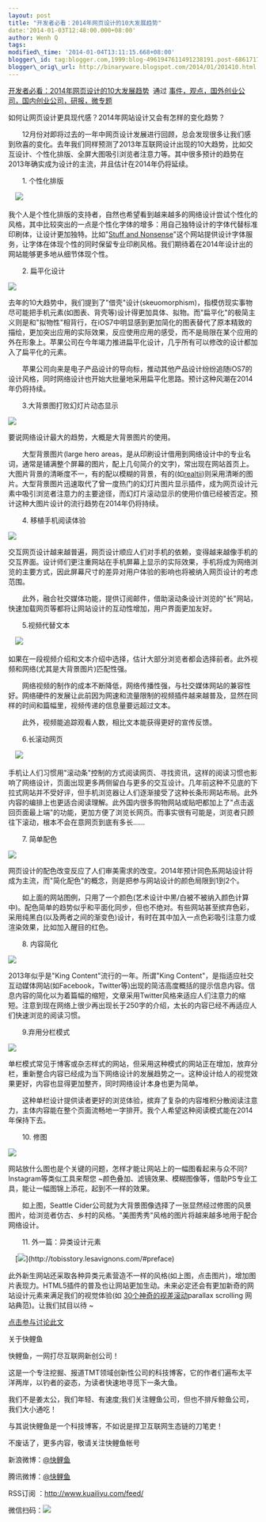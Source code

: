 ```yaml
--- 
layout: post 
title: "开发者必看：2014年网页设计的10大发展趋势" 
date:'2014-01-03T12:48:00.000+08:00' 
author: Wenh Q
tags:
modified\_time: '2014-01-04T13:11:15.668+08:00' 
blogger\_id: tag:blogger.com,1999:blog-4961947611491238191.post-6861717667204957618
blogger\_orig\_url: http://binaryware.blogspot.com/2014/01/201410.html
---
```

[开发者必看：2014年网页设计的10大发展趋势](http://www.kuailiyu.com/article/6964.html)  通过
[事件，观点，国外创业公司，国内创业公司，研报，微专题](http://www.kuailiyu.com/)





如何让网页设计更具现代感？2014年网站设计又会有怎样的变化趋势？



　　12月份对即将过去的一年中网页设计发展进行回顾，总会发现很多让我们感到欣喜的变化。去年我们同样预测了2013年互联网设计出现的10大趋势，比如交互设计、个性化排版、全屏大图吸引浏览者注意力等。其中很多预计的趋势在2013年确实成为设计的主流，并且估计在2014年仍将延续。



　　1. 个性化排版





　![](https://images-blogger-opensocial.googleusercontent.com/gadgets/proxy?url=http%3A%2F%2Fwww.kuailiyu.com%2Fuploadfile%2F2014%2F0102%2F20140102022808677.png&container=blogger&gadget=a&rewriteMime=image%2F*)



我个人是个性化排版的支持者，自然也希望看到越来越多的网络设计尝试个性化的风格，其中比较突出的一点是个性化字体的增多：用自己独特设计的字体代替标准印刷体，让设计更加独特。比如"[Stuff
and
Nonsense](http://www.stuffandnonsense.ca/)"这个网站提供设计字体服务，让字体在体现个性的同时保留专业印刷风格。我们期待着在2014年设计出的网站能够更多地从细节体现个性。



　　2. 扁平化设计





![](https://images-blogger-opensocial.googleusercontent.com/gadgets/proxy?url=http%3A%2F%2Fwww.kuailiyu.com%2Fuploadfile%2F2014%2F0102%2F20140102022807589.png&container=blogger&gadget=a&rewriteMime=image%2F*)



去年的10大趋势中，我们提到了"借壳"设计(skeuomorphism)，指模仿现实事物尽可能把手机元素(如图表、背壳等)设计得更加具体、拟物。而"扁平化"的极简主义则是和"拟物性"相背行，在iOS7中明显感到更加简化的图表替代了原本精致的描绘，更加突出应用的实际效果，反应使用应用的感受，而不是局限在某个应用的外在形象上。苹果公司在今年竭力推进扁平化设计，几乎所有可以修改的设计都加入了扁平化的元素。



　　苹果公司向来是电子产品设计的导向标，推动其他产品设计纷纷追随iOS7的设计风格，同时网络设计也开始大批量地采用扁平化思路。预计这种风潮在2014年仍将持续。



　　3.大背景图打败幻灯片动态显示





![](https://images-blogger-opensocial.googleusercontent.com/gadgets/proxy?url=http%3A%2F%2Fwww.kuailiyu.com%2Fuploadfile%2F2014%2F0102%2F20140102022807658.png&container=blogger&gadget=a&rewriteMime=image%2F*)



要说网络设计最大的趋势，大概是大背景图片的使用。



　　大型背景图片(large hero
areas，是从印刷设计借用到网络设计中的专业名词，通常是铺满整个屏幕的图片，配上几句简介的文字)，常出现在网站首页上。大图片背景的清晰度不一，有的配以模糊的背景，有的(如[realtii](http://realtii.com/))则采用清晰的图片。大型背景图片迅速取代了曾一度热门的幻灯片图片显示插件，成为网页设计元素中吸引浏览者注意力的主要途径，而幻灯片滚动显示的使用价值已经被否定。预计这种大图片设计的流行趋势在2014年仍将持续。



　　4. 移植手机阅读体验





![](https://images-blogger-opensocial.googleusercontent.com/gadgets/proxy?url=http%3A%2F%2Fwww.kuailiyu.com%2Fuploadfile%2F2014%2F0102%2F20140102022803806.jpg&container=blogger&gadget=a&rewriteMime=image%2F*)



交互网页设计越来越普遍，网页设计顺应人们对手机的依赖，变得越来越像手机的交互界面。设计师们更注重网站在手机屏幕上显示的实际效果，手机将成为网络浏览的主要方式，因此屏幕尺寸的差异对用户体验的影响也将被纳入网页设计的考虑范围。



　　此外，融合社交媒体功能，提供订阅邮件，借助滚动条设计浏览的"长"网站，快速加载网页等都将让网站设计的互动性增加，用户界面更加友好。



　　5.视频代替文本





　![](https://images-blogger-opensocial.googleusercontent.com/gadgets/proxy?url=http%3A%2F%2Fwww.kuailiyu.com%2Fuploadfile%2F2014%2F0102%2F20140102022803900.png&container=blogger&gadget=a&rewriteMime=image%2F*)



如果在一段视频介绍和文本介绍中选择，估计大部分浏览者都会选择前者。此外视频和网络(尤其是大背景图片)匹配性强。



　　网络视频的制作的成本不断降低，网络传播性强，与社交媒体网站的兼容性好。网络硬件的发展让此前因为网速和流量限制的视频插件越来越普及，显然在同样的时间和篇幅里，视频传递的信息量要远超过文本。



　　此外，视频能追踪观看人数，相比文本能获得更好的宣传反馈。



　　6.长滚动网页





　![](https://images-blogger-opensocial.googleusercontent.com/gadgets/proxy?url=http%3A%2F%2Fwww.kuailiyu.com%2Fuploadfile%2F2014%2F0102%2F20140102022802946.png&container=blogger&gadget=a&rewriteMime=image%2F*)



手机让人们习惯用"滚动条"控制的方式阅读网页、寻找资讯，这样的阅读习惯也影响了网络设计，页面出现更多两侧留白与更多的交互设计。几年前这种不见底的下拉式网站并不受好评，但手机浏览器让人们逐渐接受了这种长条形网站布局。此外内容的编排上也更适合阅读理解。此外国内很多购物网站或贴吧都加上了"点击返回页面最上端"的功能，更加方便了浏览长网页。而事实很有可能是，浏览者只顾往下滚动，根本不会在意网页到底有多长……



　　7. 简单配色





![](https://images-blogger-opensocial.googleusercontent.com/gadgets/proxy?url=http%3A%2F%2Fwww.kuailiyu.com%2Fuploadfile%2F2014%2F0102%2F20140102022802191.png&container=blogger&gadget=a&rewriteMime=image%2F*)



网页设计的配色改变反应了人们审美需求的改变。2014年预计同色系网站设计将成为主流，而"简化配色"的概念，则是把参与网站设计的颜色局限到1到2个。



　　如上面的网站图例，只用了一个颜色(艺术设计中黑/白被不被纳入颜色计算中)。配色简单的趋势似乎和平面化同步，但也不绝对。有些网站甚至摈弃色彩，采用纯黑白(以及两者之间的渐变色)设计，有时在其中加入一点色彩吸引注意力或渲染效果，比如加入醒目的红色。



　　8. 内容简化





![](https://images-blogger-opensocial.googleusercontent.com/gadgets/proxy?url=http%3A%2F%2Fwww.kuailiyu.com%2Fuploadfile%2F2014%2F0102%2F20140102022801694.png&container=blogger&gadget=a&rewriteMime=image%2F*)



2013年似乎是"King Content"流行的一年。所谓"King
Content"，是指适应社交互动媒体网站(如Facebook，Twitter等)出现的简洁高度概括的提示信息内容。信息内容的简化以为着篇幅的缩短，文章采用Twitter风格来适应人们注意力的缩短。注意到现在网络上很少再出现长于250字的介绍，太长的内容已经不再适应人们快速浏览的阅读习惯。



　　9.弃用分栏模式





![](https://images-blogger-opensocial.googleusercontent.com/gadgets/proxy?url=http%3A%2F%2Fwww.kuailiyu.com%2Fuploadfile%2F2014%2F0102%2F20140102022801526.png&container=blogger&gadget=a&rewriteMime=image%2F*)



单栏模式常见于博客或杂志样式的网站，但采用这种模式的网站正在增加，放弃分栏，重新整合内容已经成为当下网络设计的发展趋势之一。这种设计给人的视觉效果更好，内容也显得更加整齐，同时网络设计本身也更为简单。



　　这种单栏设计提供读者更好的浏览体验，摈弃了复杂的内容堆积分散阅读注意力，主体内容能在整个页面流畅地一字排开。我个人希望这种阅读模式能在2014年保持下去。



　　10. 修图





![](https://images-blogger-opensocial.googleusercontent.com/gadgets/proxy?url=http%3A%2F%2Fwww.kuailiyu.com%2Fuploadfile%2F2014%2F0102%2F20140102022801149.png&container=blogger&gadget=a&rewriteMime=image%2F*)



网站放什么图也是个关键的问题，怎样才能让网站上的一幅图看起来与众不同?Instagram等类似工具来帮您
~颜色叠加、滤镜效果、模糊图像等，借助PS专业工具，能让一幅图锦上添花，起到不一样的效果。



　　如上图，Seattle
Cider公司就为大背景图像选择了一张显然经过修图的风景图片，给浏览者仿古、乡村的风格。"美图秀秀"风格的图片将越来越多地用于配合网络设计。



　　11. 外一篇：异类设计元素





　[![](https://images-blogger-opensocial.googleusercontent.com/gadgets/proxy?url=http%3A%2F%2Fwww.kuailiyu.com%2Fuploadfile%2F2014%2F0102%2F20140102023021154.png&container=blogger&gadget=a&rewriteMime=image%2F*)](http://tobisstory.lesavignons.com/#preface)



此外新生网站还采取各种异类元素营造不一样的风格(如上图，点击图片)，增加图片表现力。HTML5插件的普及也让网站更加生动。未来必定还会有更加新奇的网站设计元素来满足我们的视觉体验(如
[30个神奇的视差滚动](http://www.cnblogs.com/lhb25/archive/2012/03/02/30-mind-blowing-parallax-scrolling-effect-websites.html)parallax
scrolling 网站典范)。让我们拭目以待
~



[点击参与讨论此文](http://www.kuailiyu.com/article/6964.html?utm_source=articletail&utm_medium=RSS#comments)



关于快鲤鱼



快鲤鱼，一网打尽互联网新创公司！



这是一个专注挖掘、报道TMT领域创新性公司的科技博客，它的作者们遍布太平洋两岸，以钓者的姿态，为读者快速地寻觅下一条大鱼。



我们不是姜太公，我们年轻、有速度;我们关注鲤鱼公司，但也不排斥鲸鱼公司，我们大小通吃！



与其说快鲤鱼是一个科技博客，不如说是捍卫互联网生态链的刀笔吏！





不废话了，更多内容，敬请关注快鲤鱼帐号



新浪微博：[@快鲤鱼](http://weibo.com/p/1002062696344613/mblog)



腾讯微博：[@快鲤鱼](http://t.qq.com/kuailiyucyzone)



RSS订阅 ：<http://www.kuailiyu.com/feed/>



微信扫码：![](https://images-blogger-opensocial.googleusercontent.com/gadgets/proxy?url=http%3A%2F%2Ftpl6.kuailiyu.com%2Ftemplates%2Fwhite%2Fimages%2Fweixin.jpg&container=blogger&gadget=a&rewriteMime=image%2F*)
